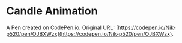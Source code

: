 # Candle Animation 

A Pen created on CodePen.io. Original URL: [https://codepen.io/Nik-p520/pen/OJBXWzx](https://codepen.io/Nik-p520/pen/OJBXWzx).

